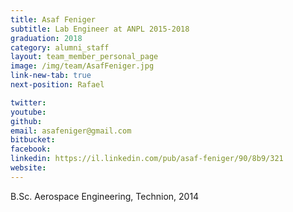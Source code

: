 ```yaml
---
title: Asaf Feniger
subtitle: Lab Engineer at ANPL 2015-2018
graduation: 2018
category: alumni_staff
layout: team_member_personal_page
image: /img/team/AsafFeniger.jpg
link-new-tab: true
next-position: Rafael

twitter: 
youtube: 
github: 
email: asafeniger@gmail.com
bitbucket: 
facebook: 
linkedin: https://il.linkedin.com/pub/asaf-feniger/90/8b9/321
website:
---
```


B.Sc. Aerospace Engineering, Technion, 2014

